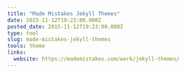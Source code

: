 ```yaml
---
title: "Made Mistakes Jekyll Themes"
date: 2015-11-12T19:23:00.000Z
posted_date: 2015-11-12T19:23:00.000Z
type: tool
slug: made-mistakes-jekyll-themes
tools: theme
links:
  website: https://mademistakes.com/work/jekyll-themes/
---
```






